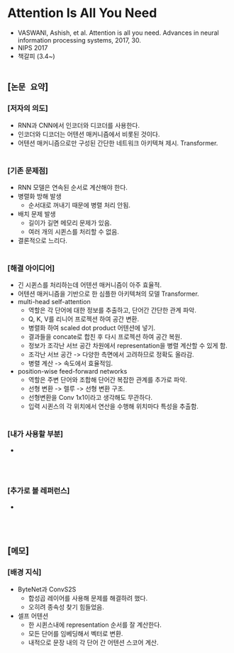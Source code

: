 # Attention Is All You Need
* VASWANI, Ashish, et al. Attention is all you need. Advances in neural information processing systems, 2017, 30.
* NIPS 2017
* 책갈피 (3.4~)
<br><br>

## [`논문 요약`]

### [저자의 의도]
* RNN과 CNN에서 인코더와 디코더를 사용한다.
* 인코더와 디코더는 어텐션 매커니즘에서 비롯된 것이다.
* 어텐션 매커니즘으로만 구성된 간단한 네트워크 아키텍쳐 제시. Transformer.
<br><br>

### [기존 문제점]
* RNN 모델은 연속된 순서로 계산해야 한다.
* 병렬화 방해 발생
    * 순서대로 꺼내기 때문에 병렬 처리 안됨.
* 배치 문제 발생
    * 길이가 길면 메모리 문제가 있음.
    * 여러 개의 시퀸스를 처리할 수 없음.
* 결론적으로 느리다.
<br><br>

### [해결 아이디어]
* 긴 시퀸스를 처리하는데 어텐션 매커니즘이 아주 효율적.
* 어텐션 매커니즘을 기반으로 한 심플한 아키텍쳐의 모델 Transformer.
* multi-head self-attention
    * 역할은 각 단어에 대한 정보를 추출하고, 단어간 간단한 관계 파악.
    * Q, K, V를 리니어 프로젝션 하여 공간 변환.
    * 병렬화 하여 scaled dot product 어텐션에 넣기.
    * 결과들을 concate로 합친 후 다시 프로젝션 하여 공간 복원.
    * 정보가 조각난 서브 공간 차원에서 representation을 병렬 계산할 수 있게 함.
    * 조각난 서브 공간 -> 다양한 측면에서 고려하므로 정확도 올라감.
    * 병렬 계산 -> 속도에서 효율적임.
* position-wise feed-forward networks
    * 역할은 주변 단어와 조합해 단어간 복잡한 관계를 추가로 파악.
    * 선형 변환 -> 렐루 -> 선형 변환 구조.
    * 선형변환을 Conv 1x1이라고 생각해도 무관하다.
    * 입력 시퀸스의 각 위치에서 연산을 수행해 위치마다 특성을 추출함.
<br><br>

### [내가 사용할 부분]
* 
<br><br>

### [추가로 볼 레퍼런스]
* 
<br><br>



## [`메모`]

### [배경 지식]
* ByteNet과 ConvS2S
    * 합성곱 레이어를 사용해 문제를 해결하려 했다.
    * 오히려 종속성 찾기 힘들었음.
* 셀프 어텐션
    * 한 시퀸스내에 representation 순서를 잘 계산한다.
    * 모든 단어를 임베딩해서 벡터로 변환.
    * 내적으로 문장 내의 각 단어 간 어텐션 스코어 계산.
<br><br>
